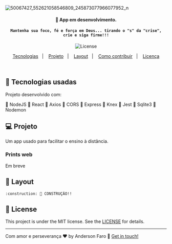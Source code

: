 ![50067427_552621058546809_245873077966077952_n](https://user-images.githubusercontent.com/3237047/78289837-27b3e080-74f9-11ea-8c45-24361ce78cda.png)




<h4 align="center"> 
	 🚀 App em desenvolvimento.
	
</h4>
<h4 align="center"> 

	Mantenha sua foco, fé e força em Deus... tirando o "s" da "crise", crie e siga firme!!!
</h4>

<p align="center">
  
  
  <img alt="License" src="https://img.shields.io/badge/license-MIT-brightgreen">
</p>

<p align="center">
  <a href="#rocket-Technologies">Tecnologias</a>&nbsp;&nbsp;&nbsp;|&nbsp;&nbsp;&nbsp;
  <a href="#-project">Projeto</a>&nbsp;&nbsp;&nbsp;|&nbsp;&nbsp;&nbsp;
  <a href="#-layout">Layout</a>&nbsp;&nbsp;&nbsp;|&nbsp;&nbsp;&nbsp;
  <a href="#-how-to-contribute">Como contribuir</a>&nbsp;&nbsp;&nbsp;|&nbsp;&nbsp;&nbsp;
  <a href="#memo-license">Licença</a>
</p>

<br>

## :rocket: Tecnologias usadas

Projeto desenvolvido com:

📌 NodeJS
📌 React
📌 Axios
📌 CORS
📌 Express
📌 Knex
📌 Jest
📌 Sqlite3
📌 Nodemon

## 💻 Projeto

Um app usado para facilitar o ensino à distância.

### Prints web

Em breve


## 🔖 Layout

	:construction: 🚀 CONSTRUÇÃO!!

## :memo: License

This project is under the MIT license. See the [LICENSE](LICENSE.md) for details.

---

Com amor e perseverança ♥ by Anderson Faro :wave: [Get in touch!](https://www.linkedin.com/in/faroanderson/)

